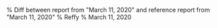 % Diff between report from "March 11, 2020" and reference report from "March 11, 2020"
% Reffy
% March 11, 2020


